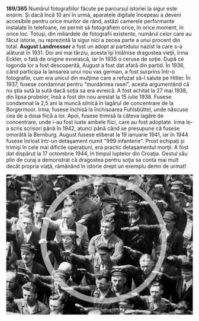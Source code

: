 **189/365** Numărul fotografiilor făcute pe parcursul istoriei la sigur este enorm. Şi dacă încă 10 ani în urmă, aparatele digitale începeau a deveni accesibile pentru orice muritor de rând, astăzi camerele performante instalate în telefoane, ne permit să fotografiem orice, în orice moment, în orice loc. Totuşi, din miliardele de fotografii existente, numărul celor care au făcut istorie, nu reprezintă la sigur nici a zecea parte a unui procent din total.
**August Landmesser** a fost un adopt al partidului nazist la care s-a alăturat în 1931. Doi ani mai târziu, acesta îşi întâlnise dragostea vieţii, Irma Eckler, o fată de origine evreiască, iar în 1935 o ceruse de soţie. După ce logonda lor a fost descoperită, August a fost dat afară din partid.
În 1936, când participa la lansarea unui nou vas german, a fost surprins într-o fotografie, cum era unicul din mulţime care a refuzat să-l salute pe Hitler. În 1937, fusese condamnat pentru "murdărirea rasei", acesta argumentând că nu ştia sută la sută dacă soţia sa era evreică. A fost achitat la 27 mai 1938, din lipsa probelor, însă a fost din nou arestat la 15 iulie 1938. Fusese condamnat la 2,5 ani la muncă silnică în lagărul de concentrare de la Borgermoor.
Irma, fusese închisă la închisoarea Fuhlsbüttel, unde născuse cea de a doua fiică a lor. Apoi, fusese trimisă la câteva lagăre de concentrare, unde i-au fost luate ambele fiici, care au fost adoptate. Irma le-a scris scrisori până în 1942, atunci până când se presupune că fusese omorâtă la Bernburg.
August fusese eliberat la 19 ianuarie 1941, iar în 1944 fusese înrloat într-un detaşament numit "999 infanterie". Prost echipaţi şi trimişi în cele mai dificile operaţiuni, era practic detaşamentul morţii. A fost dat dispărut la 17 octombrie 1944, în timpul luptelor din Croaţia.
Gestul său plin de curaj a demonstrat că dragostea pentru soţia sa conta mai mult decât propria viaţă, rămânând în istorie drept un exemplu demn de urmat!

![August Landmesser refuzând să-l salute pe Hitler](image-1.jpg)
